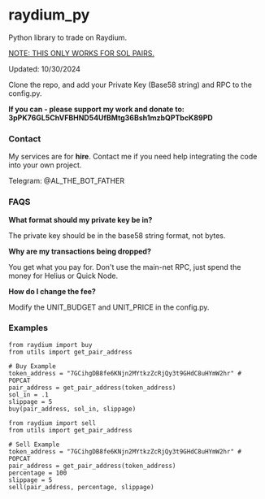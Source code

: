# raydium_py

Python library to trade on Raydium.

<u>NOTE: THIS ONLY WORKS FOR SOL PAIRS.</u>

Updated: 10/30/2024

Clone the repo, and add your Private Key (Base58 string) and RPC to the config.py.

**If you can - please support my work and donate to: 3pPK76GL5ChVFBHND54UfBMtg36Bsh1mzbQPTbcK89PD**

### Contact

My services are for **hire**. Contact me if you need help integrating the code into your own project. 

Telegram: @AL_THE_BOT_FATHER

### FAQS

**What format should my private key be in?** 

The private key should be in the base58 string format, not bytes. 

**Why are my transactions being dropped?** 

You get what you pay for. Don't use the main-net RPC, just spend the money for Helius or Quick Node.

**How do I change the fee?** 

Modify the UNIT_BUDGET and UNIT_PRICE in the config.py. 

### Examples

```
from raydium import buy
from utils import get_pair_address

# Buy Example
token_address = "7GCihgDB8fe6KNjn2MYtkzZcRjQy3t9GHdC8uHYmW2hr" # POPCAT
pair_address = get_pair_address(token_address)
sol_in = .1
slippage = 5
buy(pair_address, sol_in, slippage)
```

```
from raydium import sell
from utils import get_pair_address

# Sell Example
token_address = "7GCihgDB8fe6KNjn2MYtkzZcRjQy3t9GHdC8uHYmW2hr" # POPCAT
pair_address = get_pair_address(token_address)
percentage = 100
slippage = 5
sell(pair_address, percentage, slippage)
```
